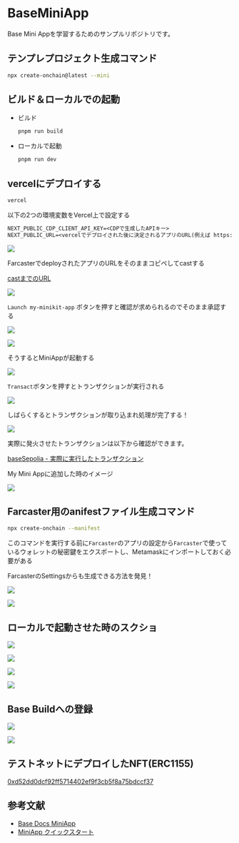 # BaseMiniApp
Base Mini Appを学習するためのサンプルリポジトリです。

## テンプレプロジェクト生成コマンド

```bash
npx create-onchain@latest --mini
```

## ビルド＆ローカルでの起動

- ビルド

  ```bash
  pnpm run build
  ```

- ローカルで起動

  ```bash
  pnpm run dev
  ```

## vercelにデプロイする

```bash
vercel
```

以下の2つの環境変数をVercel上で設定する

```txt
NEXT_PUBLIC_CDP_CLIENT_API_KEY=<CDPで生成したAPIキー>
NEXT_PUBLIC_URL=<vercelでデプロイされた後に決定されるアプリのURL(例えば https://my-minikit-app-delta.vercel.app/ などになる)>
```

![](./docs/7.png)

FarcasterでdeployされたアプリのURLをそのままコピペしてcastする

[castまでのURL](https://farcaster.xyz/mashharuki/0x534f6740)

![](./docs/8.png)

`Launch my-minikit-app` ボタンを押すと確認が求められるのでそのまま承認する

![](./docs/9.png)

![](./docs/10.png)

そうするとMiniAppが起動する

![](./docs/11.png)

`Transact`ボタンを押すとトランザクションが実行される

![](./docs/12.png)

しばらくするとトランザクションが取り込まれ処理が完了する！

![](./docs/13.png)

実際に発火させたトランザクションは以下から確認ができます。

[baseSepolia - 実際に実行したトランザクション](https://sepolia.basescan.org/tx/0x01dea3754d68940b28af20c2c11fb7edba185a6096df2b2dcac28b69ac1eda38)

My Mini Appに追加した時のイメージ

![](./docs/18.png)

## Farcaster用のanifestファイル生成コマンド

```bash
npx create-onchain --manifest
```

このコマンドを実行する前に`Farcaster`のアプリの設定から`Farcaster`で使っているウォレットの秘密鍵をエクスポートし、Metamaskにインポートしておく必要がある

FarcasterのSettingsからも生成できる方法を発見！

![](./docs/14.png)

![](./docs/15.png)

## ローカルで起動させた時のスクショ

![](./docs/0.png)

![](./docs/1.png)

![](./docs/2.png)

![](./docs/3.png)

## Base Buildへの登録

![](./docs/17.png)

![](./docs/16.png)

## テストネットにデプロイしたNFT(ERC1155)

[0xd52dd0dcf92ff5714402ef9f3cb5f8a75bdccf37](https://sepolia.basescan.org/address/0xd52dd0dcf92ff5714402ef9f3cb5f8a75bdccf37)

## 参考文献
- [Base Docs MiniApp](https://www.base.org/build/mini-apps)
- [MiniApp クイックスタート](https://docs.base.org/mini-apps/quickstart/new-apps/install)